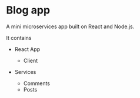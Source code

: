 # Blog app

A mini microservices app built on React and Node.js.

It contains 
- React App
  - Client

- Services
  - Comments
  - Posts
  